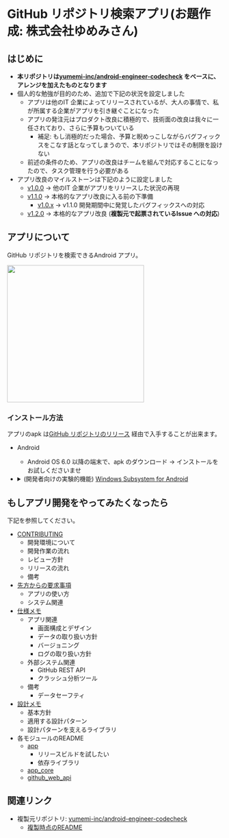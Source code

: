 # GitHub リポジトリ検索アプリ(お題作成: 株式会社ゆめみさん)
## はじめに
* **本リポジトリは[yumemi-inc/android-engineer-codecheck] をベースに、アレンジを加えたものとなります**
* 個人的な勉強が目的のため、追加で下記の状況を設定しました
    * アプリは他のIT 企業によってリリースされているが、大人の事情で、私が所属する企業がアプリを引き継ぐことになった
    * アプリの発注元はプロダクト改良に積極的で、技術面の改良は我々に一任されており、さらに予算もついている
        * 補足: もし消極的だった場合、予算と睨めっこしながらバグフィックスをこなす話となってしまうので、本リポジトリではその制限を設けない
    * 前述の条件のため、アプリの改良はチームを組んで対応することになったので、タスク管理を行う必要がある
* アプリ改良のマイルストーンは下記のように設定しました
    * [v1.0.0](https://github.com/tshion/yumemi-inc_android-engineer-codecheck/milestone/1) -> 他のIT 企業がアプリをリリースした状況の再現
    * [v1.1.0](https://github.com/tshion/yumemi-inc_android-engineer-codecheck/milestone/3) -> 本格的なアプリ改良に入る前の下準備
        * [v1.0.x](https://github.com/tshion/yumemi-inc_android-engineer-codecheck/milestone/4) -> v1.1.0 開発期間中に発覚したバグフィックスへの対応
    * [v1.2.0](https://github.com/tshion/yumemi-inc_android-engineer-codecheck/milestone/2) -> 本格的なアプリ改良 (**複製元で起票されているIssue への対応**)



## アプリについて
GitHub リポジトリを検索できるAndroid アプリ。

<img src="docs/app.gif" width="320" />

### インストール方法
アプリのapk は[GitHub リポジトリのリリース](https://github.com/tshion/yumemi-inc_android-engineer-codecheck/releases) 経由で入手することが出来ます。

* Android
    * Android OS 6.0 以降の端末で、apk のダウンロード → インストールをお試しくださいませ
* <details>
  <summary>(開発者向けの実験的機能) <a href="https://learn.microsoft.com/ja-jp/windows/android/wsa/">Windows Subsystem for Android</a></summary>

  1. apk をダウンロードする
  1. [Windows 11 Android SubsystemにAPKをインストールする方法 – SMART ASW](https://smartasw.com/archives/13868) を参考に、 `adb` 経由でインストールする
  </details>



## もしアプリ開発をやってみたくなったら
下記を参照してください。

* [CONTRIBUTING](./docs/CONTRIBUTING.md)
    * 開発環境について
    * 開発作業の流れ
    * レビュー方針
    * リリースの流れ
    * 備考
* [先方からの要求事項](./docs/Requirements.md)
    * アプリの使い方
    * システム関連
* [仕様メモ](./docs/SpecNotes.md)
    * アプリ関連
        * 画面構成とデザイン
        * データの取り扱い方針
        * バージョニング
        * ログの取り扱い方針
    * 外部システム関連
        * GitHub REST API
        * クラッシュ分析ツール
    * 備考
        * データセーフティ
* [設計メモ](./docs/Architecture.md)
    * 基本方針
    * 適用する設計パターン
    * 設計パターンを支えるライブラリ
* 各モジュールのREADME
    * [app](./app/)
        * リリースビルドを試したい
        * 依存ライブラリ
    * [app_core](./app_core/)
    * [github_web_api](./github_web_api/)



## 関連リンク
* 複製元リポジトリ: [yumemi-inc/android-engineer-codecheck]
    * [複製時点のREADME](./docs/README.original.md)



[yumemi-inc/android-engineer-codecheck]: https://github.com/yumemi-inc/android-engineer-codecheck/tree/06e32c7fe9879ad35d4b8e02688169fc805f30f0
